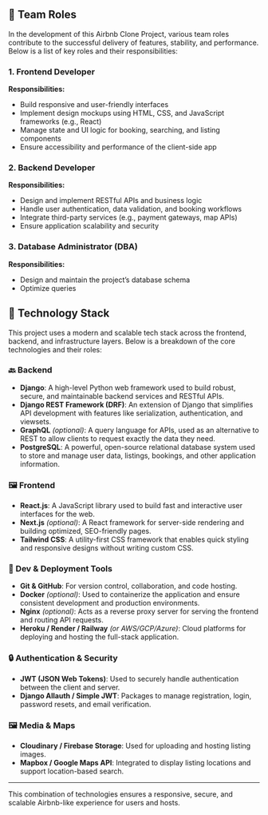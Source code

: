 ## 👥 Team Roles

In the development of this Airbnb Clone Project, various team roles contribute to the successful delivery of features, stability, and performance. Below is a list of key roles and their responsibilities:

### 1. Frontend Developer
**Responsibilities:**
- Build responsive and user-friendly interfaces
- Implement design mockups using HTML, CSS, and JavaScript frameworks (e.g., React)
- Manage state and UI logic for booking, searching, and listing components
- Ensure accessibility and performance of the client-side app

### 2. Backend Developer
**Responsibilities:**
- Design and implement RESTful APIs and business logic
- Handle user authentication, data validation, and booking workflows
- Integrate third-party services (e.g., payment gateways, map APIs)
- Ensure application scalability and security

### 3. Database Administrator (DBA)
**Responsibilities:**
- Design and maintain the project’s database schema
- Optimize queries

## 🧱 Technology Stack

This project uses a modern and scalable tech stack across the frontend, backend, and infrastructure layers. Below is a breakdown of the core technologies and their roles:

### 🔙 Backend

- **Django**: A high-level Python web framework used to build robust, secure, and maintainable backend services and RESTful APIs.
- **Django REST Framework (DRF)**: An extension of Django that simplifies API development with features like serialization, authentication, and viewsets.
- **GraphQL** *(optional)*: A query language for APIs, used as an alternative to REST to allow clients to request exactly the data they need.
- **PostgreSQL**: A powerful, open-source relational database system used to store and manage user data, listings, bookings, and other application information.

### 🖼️ Frontend

- **React.js**: A JavaScript library used to build fast and interactive user interfaces for the web.
- **Next.js** *(optional)*: A React framework for server-side rendering and building optimized, SEO-friendly pages.
- **Tailwind CSS**: A utility-first CSS framework that enables quick styling and responsive designs without writing custom CSS.

### 🧰 Dev & Deployment Tools

- **Git & GitHub**: For version control, collaboration, and code hosting.
- **Docker** *(optional)*: Used to containerize the application and ensure consistent development and production environments.
- **Nginx** *(optional)*: Acts as a reverse proxy server for serving the frontend and routing API requests.
- **Heroku / Render / Railway** *(or AWS/GCP/Azure)*: Cloud platforms for deploying and hosting the full-stack application.

### 🔒 Authentication & Security

- **JWT (JSON Web Tokens)**: Used to securely handle authentication between the client and server.
- **Django Allauth / Simple JWT**: Packages to manage registration, login, password resets, and email verification.

### 🖼️ Media & Maps

- **Cloudinary / Firebase Storage**: Used for uploading and hosting listing images.
- **Mapbox / Google Maps API**: Integrated to display listing locations and support location-based search.

---

This combination of technologies ensures a responsive, secure, and scalable Airbnb-like experience for users and hosts.


